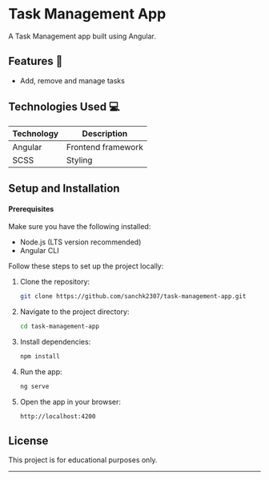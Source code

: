 # Task Management App

A Task Management app built using Angular.

## Features 🌟

- Add, remove and manage tasks

## Technologies Used 💻

| Technology       | Description                        |
|------------------|------------------------------------|
| Angular          | Frontend framework                 |
| SCSS             | Styling                            |

## Setup and Installation

#### Prerequisites

Make sure you have the following installed:
- Node.js (LTS version recommended)
- Angular CLI

Follow these steps to set up the project locally:

1. Clone the repository:
   ```bash
   git clone https://github.com/sanchk2307/task-management-app.git
   ```
2. Navigate to the project directory:
   ```bash
   cd task-management-app
   ```
3. Install dependencies:
   ```bash
   npm install
   ```
4. Run the app:
   ```bash
   ng serve
   ```
5. Open the app in your browser:
   ```
   http://localhost:4200
   ```

## License

This project is for educational purposes only.

---
